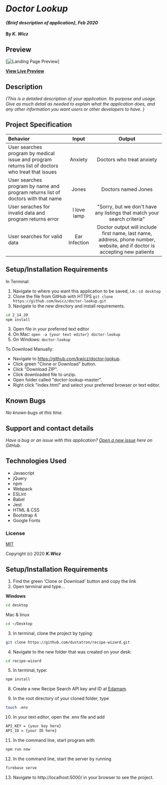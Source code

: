 # _Doctor Lookup_

#### _{Brief description of application}, Feb 2020_

#### By _**K. Wicz**_


## Preview

[![Landing Page Preview](url-for-img)]

**[View Live Preview](https://kwicz.github.io/doctor-lookup/)**

## Description

_{This is a detailed description of your application. Its purpose and usage.  Give as much detail as needed to explain what the application does, and any other information you want users or other developers to have. }_

## Project Specification

| Behavior | Input | Output |
|:---|:---:|:---:|
|User searches program by medical issue and program returns list of doctors who treat that issues|Anxiety|Doctors who treat anxiety|
|User searches program by name and program returns list of doctors with that name|Jones|Doctors named Jones|
|User seraches for invalid data and program returns error|I love lamp|"Sorry, but we don't have any listings that match your search criteria"|
|User searches for valid data|Ear Infection|Doctor output will include first name, last name, address, phone number, website, and if doctor is accepting new patients|

## Setup/Installation Requirements

In Terminal:

1. Navigate to where you want this application to be saved, i.e.:
```cd desktop```
2. Clone the file from GitHub with HTTPS
```git clone https://github.com/kwicz/doctor-lookup.git```
3. Navigate to the new directory and install requirements.
```sh
cd 2_14_20
npm install
```
3. Open file in your preferred text editor
4. On Mac: ```open -a {your text editor} doctor-lookup```
5. On Windows: ```doctor-lookup```

To Download Manually:

* Navigate to https://github.com/kwicz/doctor-lookup.
* Click green "Clone or Download" button.
* Click "Download ZIP".
* Click downloaded file to unzip.
* Open folder called "doctor-lookup-master".
* Right click "index.html" and select your preferred browser or text editor.

## Known Bugs

_No known bugs at this time._

## Support and contact details

_Have a bug or an issue with this application? [Open a new issue](https://github.com/kwicz/doctor-lookup/issues) here on GitHub._

## Technologies Used

* Javascript
* jQuery
* npm
* Webpack
* ESLint
* Babel
* Jest
* HTML & CSS
* Bootstrap 4
* Google Fonts

### License

[MIT](https://choosealicense.com/licenses/mit/)

Copyright (c) 2020 **_K.Wicz_**

## Setup/Installation Requirements


1. Find the green 'Clone or Download' button and copy the link
2. Open terminal and type...

**Windows**
```sh 
cd desktop
```

 Mac & linux 
 ```sh
 cd ~/Desktop
 ```

 3. In terminal, clone the project by typing:

```sh
git clone https://github.com/dustatron/recipe-wizard.git
```

4. Navigate to the new folder that was created on your desk:
```sh
cd recipe-wizard
```

5. In terminal, type:
```sh
npm install
```


8. Create a new Recipe Search API key and ID at [Edamam](https://developer.edamam.com/edamam-recipe-api).

9. In the root directory of your cloned folder, type 
```sh
touch .env
```

10. In your text editor, open the .env file and add
```sh
API_KEY = {your key here}
API_ID = {your ID here}
```
11. In the command line, start program with
```sh
npm run now
```
12. In the command line, start the server by running
```sh
firebase serve
```
13. Navigate to http://localhost:5000/ in your browser to see the project.


